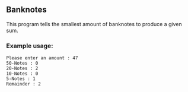 ## Banknotes

This program tells the smallest amount of banknotes to produce a given sum.

### Example usage:

```
Please enter an amount : 47
50-Notes : 0
20-Notes : 2
10-Notes : 0
5-Notes : 1
Remainder : 2
```
